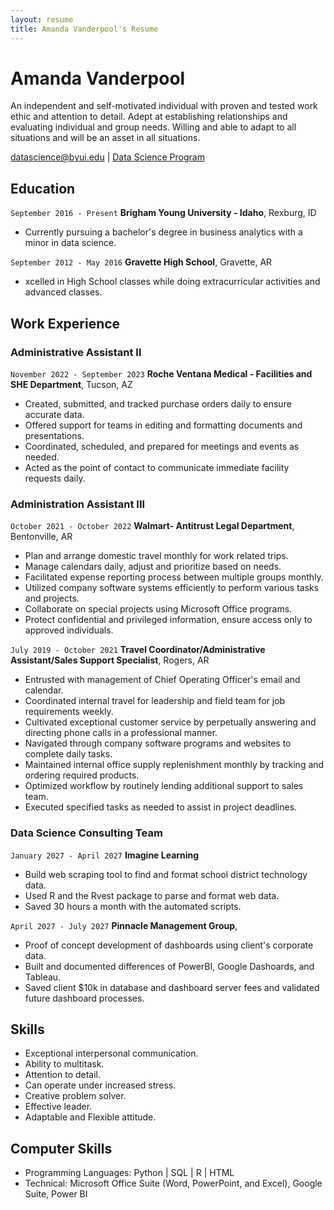 ```yaml
---
layout: resume
title: Amanda Vanderpool's Resume
---
```

# Amanda Vanderpool
An independent and self-motivated individual with proven and tested work ethic and attention to detail. Adept at establishing relationships and evaluating individual and group needs. Willing and able to adapt to all situations and will be an asset in all situations.

<div id="webaddress">
<a href="datascience@byui.edu">datascience@byui.edu</a>
| <a href="https://byuidatascience.github.io/development.html">Data Science Program</a>
</div>

<!-- https://www.monique.tech/the-art-of-markdown -->


## Education

`September 2016 - Present`
__Brigham Young University - Idaho__, Rexburg, ID

- Currently pursuing a bachelor's degree in business analytics with a minor in data science.

`September 2012 - May 2016`
__Gravette High School__, 
Gravette, AR

- xcelled in High School classes while doing extracurricular activities and advanced classes.


## Work Experience

### Administrative Assistant II

`November 2022 - September 2023`
__Roche Ventana Medical - Facilities and SHE Department__, Tucson, AZ

- Created, submitted, and tracked purchase orders daily to ensure accurate data.
- Offered support for teams in editing and formatting documents and presentations.
- Coordinated, scheduled, and prepared for meetings and events as needed.
- Acted as the point of contact to communicate immediate facility requests daily.


### Administration Assistant III

`October 2021 - October 2022`
__Walmart- Antitrust Legal Department__, Bentonville, AR

- Plan and arrange domestic travel monthly for work related trips.
- Manage calendars daily, adjust and prioritize based on needs.
- Facilitated expense reporting process between multiple groups monthly.
- Utilized company software systems efficiently to perform various tasks and projects.
- Collaborate on special projects using Microsoft Office programs.
- Protect confidential and privileged information, ensure access only to approved individuals.

`July 2019 - October 2021`
__Travel Coordinator/Administrative Assistant/Sales Support Specialist__, Rogers, AR

- Entrusted with management of Chief Operating Officer's email and calendar.
- Coordinated internal travel for leadership and field team for job requirements weekly.
- Cultivated exceptional customer service by perpetually answering and directing phone calls in a professional manner.
- Navigated through company software programs and websites to complete daily tasks.
- Maintained internal office supply replenishment monthly by tracking and ordering required products.
- Optimized workflow by routinely lending additional support to sales team.
- Executed specified tasks as needed to assist in project deadlines.

### Data Science Consulting Team

`January 2027 - April 2027`
__Imagine Learning__

- Build web scraping tool to find and format school district technology data.
- Used R and the Rvest package to parse and format web data.
- Saved 30 hours a month with the automated scripts.

`April 2027 - July 2027`
__Pinnacle Management Group__, 

- Proof of concept development of dashboards using client's corporate data.
- Built and documented differences of PowerBI, Google Dashoards, and Tableau.
- Saved client $10k in database and dashboard server fees and validated future dashboard processes.


## Skills

- Exceptional interpersonal communication.
- Ability to multitask.
- Attention to detail.
- Can operate under increased stress.
- Creative problem solver.
- Effective leader.
- Adaptable and Flexible attitude.

## Computer Skills

- Programming Languages: Python | SQL | R | HTML
- Technical: Microsoft Office Suite (Word, PowerPoint, and Excel), Google Suite, Power BI

<!-- ### Footer

Last updated: December 2023 -->


